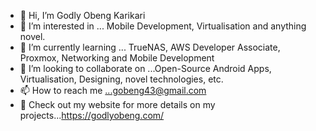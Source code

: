 - 👋 Hi, I’m Godly Obeng Karikari
- 👀 I’m interested in ... Mobile Development, Virtualisation and anything novel.
- 🌱 I’m currently learning ... TrueNAS, AWS Developer Associate, Proxmox, Networking and Mobile Development
- 💞️ I’m looking to collaborate on ...Open-Source Android Apps, Virtualisation, Designing, novel technologies, etc.
- 📫 How to reach me ...gobeng43@gmail.com
- 👀 Check out my website for more details on my projects...https://godlyobeng.com/

<!---
godlyObeng/godlyObeng is a ✨ special ✨ repository because its `README.md` (this file) appears on your GitHub profile.
You can click the Preview link to take a look at your changes.
--->
